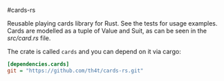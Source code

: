 #cards-rs

Reusable playing cards library for Rust. See the tests for usage examples. Cards are modelled as a tuple of Value and Suit, as can be seen in the *src/card.rs* file.

The crate is called `cards` and you can depend on it via cargo:

```ini
[dependencies.cards]
git = "https://github.com/th4t/cards-rs.git"
```
